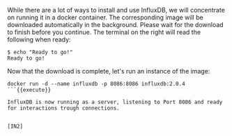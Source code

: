 
While there are a lot of ways to install and use InfluxDB, we will concentrate on running it in a docker container. The corresponding image will be downloaded automatically in the background. Please wait for the download to finish before you continue. The terminal on the right will read the following when ready: 

```
$ echo "Ready to go!"
Ready to go!
```

Now that the download is complete, let's run an instance of the image:

```
docker run -d --name influxdb -p 8086:8086 influxdb:2.0.4
```{{execute}}

InfluxDB is now running as a server, listening to Port 8086 and ready for interactions trough connections.


[IN2]